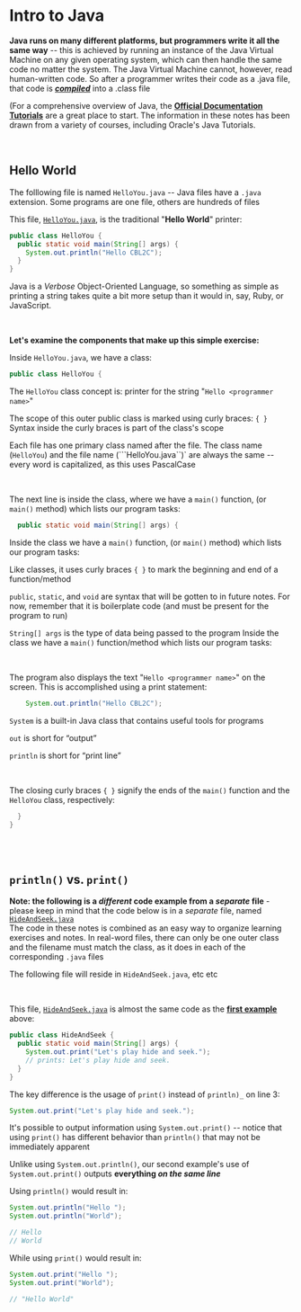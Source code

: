 # Intro to Java 

**Java runs on many different platforms, but programmers write it all the same way** -- this is achieved by running an instance of the Java Virtual Machine on any given operating system, which can then handle the same code no matter the system. 
The Java Virtual Machine cannot, however, read human-written code. So after a programmer writes their code as a .java file, that code is [***compiled***](01_Compiling.md) into a .class file  

(For a comprehensive overview of Java, the [**Official Documentation Tutorials**](https://docs.oracle.com/javase/tutorial/tutorialLearningPaths.html) are a great place to start. The information in these notes has been drawn from a variety of courses, including Oracle's Java Tutorials. 

<br> 

## Hello World

The folllowing file is named ```HelloYou.java``` -- Java files have a ```.java``` extension. Some programs are one file, others are hundreds of files

This file, [```HelloYou.java```](/00_Java_Files/HelloYou.java), is the traditional "**Hello World**" printer:
```java
public class HelloYou {
  public static void main(String[] args) {
    System.out.println("Hello CBL2C");
  }
}
```
Java is a *Verbose* Object-Oriented Language, so something as simple as printing a string takes quite a bit more setup than it would in, say, Ruby, or JavaScript. 

<br>

**Let's examine the components that make up this simple exercise:** 

Inside ```HelloYou.java```, we have a class:

```java
public class HelloYou {
```
The ```HelloYou``` class concept is: printer for the string "```Hello <programmer name>```" 
  
The scope of this outer public class is marked using curly braces: ```{ }``` Syntax inside the curly braces is part of the class's scope

Each file has one primary class named after the file. The class name (```HelloYou```) and the file name (```HelloYou.java``)` are always the same 
-- every word is capitalized, as this uses PascalCase

<br>

The next line is inside the class, where we have a ```main()``` function, (or ```main()``` method) which lists our program tasks:
```java
  public static void main(String[] args) {
```
Inside the class we have a ```main()``` function, (or ```main()``` method) which lists our program tasks:

Like classes, it uses curly braces ```{ }``` to mark the beginning and end of a function/method

 ```public```, ```static```, and ```void``` are syntax that will be gotten to in future notes. For now, remember that it is boilerplate code (and must be present for the program to run)

```String[] args``` is the type of data being passed to the program  Inside the class we have a ```main()``` function/method which lists our program tasks:

<br>

The program also displays the text "```Hello <programmer name>```" on the screen. This is accomplished using a print statement:

```java
    System.out.println("Hello CBL2C");
```
```System``` is a built-in Java class that contains useful tools for programs

```out``` is short for “output”

```println``` is short for “print line”

<br>

The closing curly braces ```{ }``` signify the ends of the ```main()``` function and the ```HelloYou``` class, respectively: 
```java
  }
}
```

<br>

<br>

## ```println()``` vs. ```print()``` 
**Note: the following is a *different* code example from a *separate* file** - please keep in mind that the code below is in a *separate* file, named [```HideAndSeek.java```](/00_Java_Files/HideAndSeek.java)   
The code in these notes is combined as an easy way to organize learning exercises and notes. In real-word files, there can only be one outer class and the filename must match the class, as it does in each of the corresponding ```.java``` files

The following file will reside in ```HideAndSeek.java```, etc etc

<br>

This file, [```HideAndSeek.java```](/00_Java_Files/HideAndSeek.java) is almost the same code as the [**first example**](#hello-world) above:
```java
public class HideAndSeek {
  public static void main(String[] args) {
    System.out.print("Let's play hide and seek.");
    // prints: Let's play hide and seek.
  }
}
```

The key difference is the usage of ```print()``` instead of ```println)_``` on line 3:
```java
System.out.print("Let's play hide and seek.");
```

It's possible to output information using ```System.out.print()``` -- notice that using ```print()``` has different behavior than ```println()``` that may not be immediately apparent

Unlike using ```System.out.println()```, our second example's use of ```System.out.print()```  outputs **everything *on the same line***

Using ```println()``` would result in:
```java
System.out.println("Hello ");
System.out.println("World");

// Hello 
// World
```

While using ```print()``` would result in:
```java 
System.out.print("Hello ");
System.out.print("World");

// "Hello World"
```